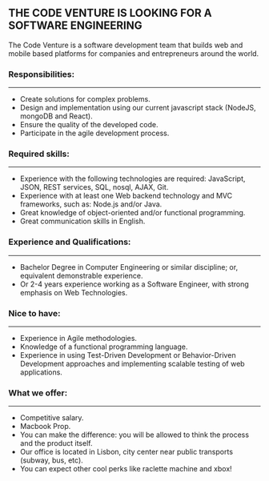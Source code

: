 ## THE CODE VENTURE IS LOOKING FOR A SOFTWARE ENGINEERING

The Code Venture is a software development team that builds web and mobile based platforms for companies and entrepreneurs around the world.


### Responsibilities:
____
- Create solutions for complex problems.
- Design and implementation using our current javascript stack (NodeJS, mongoDB and React).
- Ensure the quality of the developed code.
- Participate in the agile development process.


### Required skills:
____
- Experience with the following technologies are required: JavaScript, JSON, REST services, SQL, nosql, AJAX, Git.
- Experience with at least one Web backend technology and MVC frameworks, such as: Node.js and/or Java.
- Great knowledge of object-oriented and/or functional programming.
- Great communication skills in English.


### Experience and Qualifications:
____
- Bachelor Degree in Computer Engineering or similar discipline; or, equivalent demonstrable experience.
- Or 2-4 years experience working as a Software Engineer, with strong emphasis on Web Technologies.


### Nice to have:
____
- Experience in Agile methodologies.
- Knowledge of a functional programming language.
- Experience in using Test-Driven Development or Behavior-Driven Development approaches and implementing scalable testing of web applications.
  

### What we offer:
____
- Competitive salary.
- Macbook Prop.
- You can make the difference: you will be allowed to think the process and the product itself.
- Our office is located in Lisbon, city center near public transports (subway, bus, etc).
- You can expect other cool perks like raclette machine and xbox!

